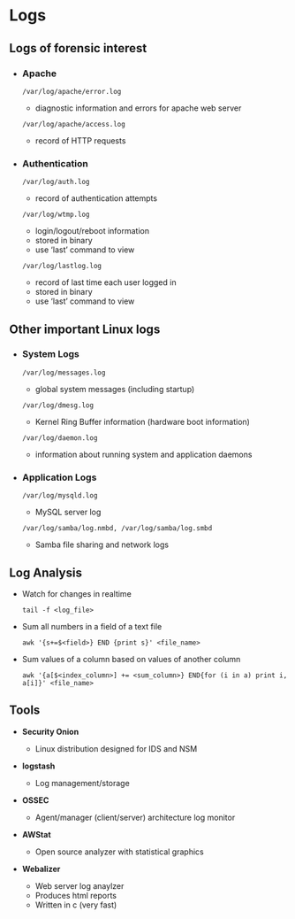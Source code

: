 # Logs

## Logs of forensic interest

- ### Apache

	  /var/log/apache/error.log
	 - diagnostic information and errors for apache web server

	  /var/log/apache/access.log
	 - record of HTTP requests
        
- ### Authentication

	  /var/log/auth.log
	 - record of authentication attempts
	
	  /var/log/wtmp.log
	 - login/logout/reboot information
	 - stored in binary
	 - use ‘last’ command to view

	  /var/log/lastlog.log
	 - record of last time each user logged in
	 - stored in binary
	 - use ‘last’ command to view
        
## Other important Linux logs

- ### System Logs

	  /var/log/messages.log
	 - global system messages (including startup)    
    
	  /var/log/dmesg.log
	 - Kernel Ring Buffer information (hardware boot information)
         
	  /var/log/daemon.log
	 - information about running system and application daemons

- ### Application Logs

	  /var/log/mysqld.log
	 - MySQL server log
    
	  /var/log/samba/log.nmbd, /var/log/samba/log.smbd
	 - Samba file sharing and network logs
        
## Log Analysis
    
- Watch for changes in realtime

	  tail -f <log_file>
    
- Sum all numbers in a field of a text file
	 
	  awk '{s+=$<field>} END {print s}' <file_name>

- Sum values of a column based on values of another column

	  awk '{a[$<index_column>] += <sum_column>} END{for (i in a) print i, a[i]}' <file_name>
    
    
## Tools

- **Security Onion**
  - Linux distribution designed for IDS and NSM
        
- **logstash**
  - Log management/storage
        
- **OSSEC**
  - Agent/manager (client/server) architecture log monitor
     
- **AWStat**
  - Open source analyzer with statistical graphics
        
- **Webalizer**
  - Web server log anaylzer
  - Produces html reports
  - Written in c (very fast)

